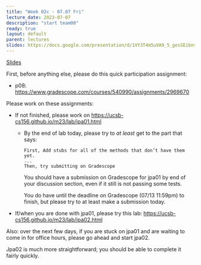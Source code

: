 ```yaml
---
title: "Week 02c - 07.07 Fri"
lecture_date: 2023-07-07
description: "start team00"
ready: true
layout: default
parent: lectures
slides: https://docs.google.com/presentation/d/1VY3T4m5uVA9_5_gesSEibnsXsY_JiP7F4QrL3pyNj-U/edit?usp=sharing
---
```


[Slides]({{page.slides}})


First, before anything else, please do this quick participation assignment:

* p08: <https://www.gradescope.com/courses/540990/assignments/2969670>

Please work on these assignments:

* If not finished, please work on <https://ucsb-cs156.github.io/m23/lab/jpa01.html>
  - By the end of lab today, please try to *at least* get to the part that says:
    ```
    First, Add stubs for all of the methods that don’t have them yet.
    ...
    Then, try submitting on Gradescope
    ```
    You should have a submission on Gradescope for jpa01 by end of your discussion section, even if
    it still is not passing some tests.

    You do have until the deadline on Gradescope (07/13 11:59pm) to finish, but please try to at least make a submission today.
     
* If/when you are done with jpa01, please try this lab: <https://ucsb-cs156.github.io/m23/lab/jpa02.html>

Also: over the next few days, if you are stuck on jpa01 and are waiting to come in for office hours, please go ahead and start jpa02.

Jpa02 is much more straightforward; you should be able to complete it fairly quickly.
